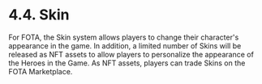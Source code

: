 # 4.4. Skin

For FOTA, the Skin system allows players to change their character's appearance in the game. In addition, a limited number of Skins will be released as NFT assets to allow players to personalize the appearance of the Heroes in the Game. As NFT assets, players can trade Skins on the FOTA Marketplace.
